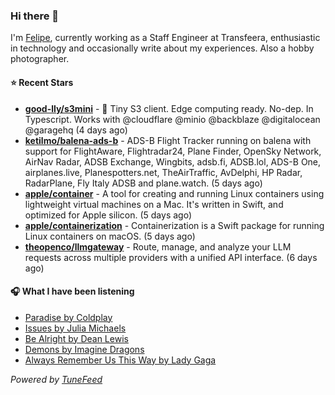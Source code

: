 ### Hi there 👋

I'm [Felipe](https://felipevm.com), currently working as a Staff Engineer at Transfeera, enthusiastic in technology and occasionally write about my experiences. Also a hobby photographer.

#### ⭐ Recent Stars
- **[good-lly/s3mini](https://github.com/good-lly/s3mini)** - 👶 Tiny S3 client. Edge computing ready. No-dep. In Typescript. Works with @cloudflare @minio @backblaze @digitalocean @garagehq (4 days ago)
- **[ketilmo/balena-ads-b](https://github.com/ketilmo/balena-ads-b)** - ADS-B Flight Tracker running on balena with support for FlightAware, Flightradar24, Plane Finder, OpenSky Network, AirNav Radar, ADSB Exchange, Wingbits, adsb.fi, ADSB.lol, ADS-B One, airplanes.live, Planespotters.net, TheAirTraffic, AvDelphi, HP Radar, RadarPlane, Fly Italy ADSB and plane.watch. (5 days ago)
- **[apple/container](https://github.com/apple/container)** - A tool for creating and running Linux containers using lightweight virtual machines on a Mac. It&#39;s written in Swift, and optimized for Apple silicon.  (5 days ago)
- **[apple/containerization](https://github.com/apple/containerization)** - Containerization is a Swift package for running Linux containers on macOS. (5 days ago)
- **[theopenco/llmgateway](https://github.com/theopenco/llmgateway)** - Route, manage, and analyze your LLM requests across multiple providers with a unified API interface. (6 days ago)

#### 🎧 What I have been listening
- [Paradise by Coldplay](https://open.spotify.com/track/6nek1Nin9q48AVZcWs9e9D)
- [Issues by Julia Michaels](https://open.spotify.com/track/7vu0JkJh0ldukEYbTVcqd0)
- [Be Alright by Dean Lewis](https://open.spotify.com/track/3EPXxR3ImUwfayaurPi3cm)
- [Demons by Imagine Dragons](https://open.spotify.com/track/5qaEfEh1AtSdrdrByCP7qR)
- [Always Remember Us This Way by Lady Gaga](https://open.spotify.com/track/2rbDhOo9Fh61Bbu23T2qCk)

_Powered by [TuneFeed](https://tunefeed.app?ref=github.com)_
